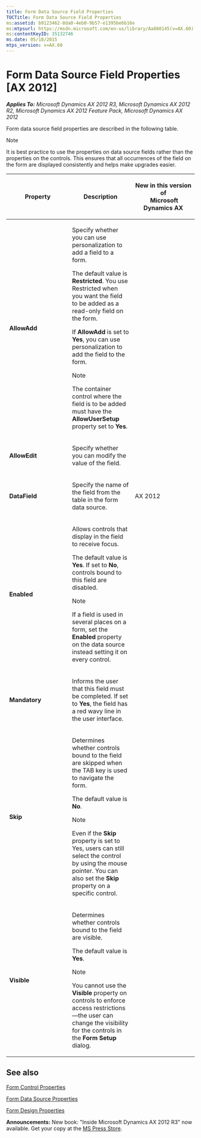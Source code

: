 ```yaml
---
title: Form Data Source Field Properties
TOCTitle: Form Data Source Field Properties
ms:assetid: b9123462-8da0-4eb0-9b57-e1395be6b16e
ms:mtpsurl: https://msdn.microsoft.com/en-us/library/Aa860145(v=AX.60)
ms:contentKeyID: 35132746
ms.date: 05/18/2015
mtps_version: v=AX.60
---
```


# Form Data Source Field Properties [AX 2012]


_**Applies To:** Microsoft Dynamics AX 2012 R3, Microsoft Dynamics AX 2012 R2, Microsoft Dynamics AX 2012 Feature Pack, Microsoft Dynamics AX 2012_

Form data source field properties are described in the following table.


> [!NOTE]
> <P>It is best practice to use the properties on data source fields rather than the properties on the controls. This ensures that all occurrences of the field on the form are displayed consistently and helps make upgrades easier.</P>



<table>
<colgroup>
<col style="width: 33%" />
<col style="width: 33%" />
<col style="width: 33%" />
</colgroup>
<thead>
<tr class="header">
<th><p>Property</p></th>
<th><p>Description</p></th>
<th><p>New in this version of<br />
 Microsoft Dynamics AX</p></th>
</tr>
</thead>
<tbody>
<tr class="odd">
<td><p><strong>AllowAdd</strong></p></td>
<td><p>Specify whether you can use personalization to add a field to a form.</p>
<p>The default value is <strong>Restricted</strong>. You use Restricted when you want the field to be added as a read-only field on the form.</p>
<p>If <strong>AllowAdd</strong> is set to <strong>Yes</strong>, you can use personalization to add the field to the form.</p>

> [!note]  
> <P>The container control where the field is to be added must have the <strong>AllowUserSetup</strong> property set to <strong>Yes</strong>.</P>

</td>
<td><p></p></td>
</tr>
<tr class="even">
<td><p><strong>AllowEdit</strong></p></td>
<td><p>Specify whether you can modify the value of the field.</p></td>
<td><p></p></td>
</tr>
<tr class="odd">
<td><p><strong>DataField</strong></p></td>
<td><p>Specify the name of the field from the table in the form data source.</p></td>
<td><p>AX 2012</p></td>
</tr>
<tr class="even">
<td><p><strong>Enabled</strong></p></td>
<td><p>Allows controls that display in the field to receive focus.</p>
<p>The default value is <strong>Yes</strong>. If set to <strong>No</strong>, controls bound to this field are disabled.</p>

> [!note]  
> <P>If a field is used in several places on a form, set the <strong>Enabled</strong> property on the data source instead setting it on every control.</P>

</td>
<td><p></p></td>
</tr>
<tr class="odd">
<td><p><strong>Mandatory</strong></p></td>
<td><p>Informs the user that this field must be completed. If set to <strong>Yes</strong>, the field has a red wavy line in the user interface.</p></td>
<td><p></p></td>
</tr>
<tr class="even">
<td><p><strong>Skip</strong></p></td>
<td><p>Determines whether controls bound to the field are skipped when the TAB key is used to navigate the form.</p>
<p>The default value is <strong>No</strong>.</p>

> [!note]  
> <P>Even if the <strong>Skip</strong> property is set to Yes, users can still select the control by using the mouse pointer. You can also set the <strong>Skip</strong> property on a specific control.</P>

</td>
<td><p></p></td>
</tr>
<tr class="odd">
<td><p><strong>Visible</strong></p></td>
<td><p>Determines whether controls bound to the field are visible.</p>
<p>The default value is <strong>Yes</strong>.</p>

> [!note]  
> <P>You cannot use the <strong>Visible</strong> property on controls to enforce access restrictions—the user can change the visibility for the controls in the <strong>Form Setup</strong> dialog.</P>

</td>
<td><p></p></td>
</tr>
</tbody>
</table>


## See also

[Form Control Properties](form-control-properties.md)

[Form Data Source Properties](form-data-source-properties.md)

[Form Design Properties](form-design-properties.md)

  
**Announcements:** New book: "Inside Microsoft Dynamics AX 2012 R3" now available. Get your copy at the [MS Press Store](https://www.microsoftpressstore.com/store/inside-microsoft-dynamics-ax-2012-r3-9780735685109).

